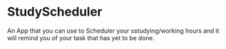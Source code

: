 # StudyScheduler
 An App that you can use to Scheduler  your sstudying/working hours and it will remind you of your task that has yet to be done.
